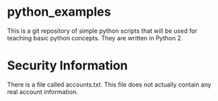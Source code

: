 # python_examples

This is a git repository of simple python scripts that will be used for teaching basic python concepts. They are written in Python 2. 


# Security Information

There is a file called accounts.txt. This file does not actually contain any real account information. 

